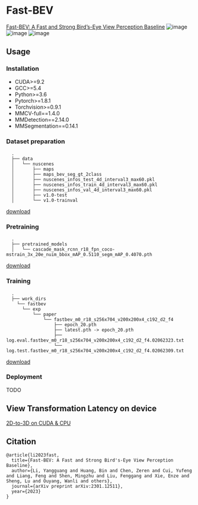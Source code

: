 # Fast-BEV

[Fast-BEV: A Fast and Strong Bird’s-Eye View Perception Baseline](https://arxiv.org/abs/2301.12511)
![image](https://github.com/Sense-GVT/Fast-BEV/blob/main/fast-bev++.png)
![image](https://github.com/Sense-GVT/Fast-BEV/blob/main/benchmark_setting.png)
![image](https://github.com/Sense-GVT/Fast-BEV/blob/main/benchmark.png)

## Usage

### Installation

* CUDA>=9.2
* GCC>=5.4
* Python>=3.6
* Pytorch>=1.8.1
* Torchvision>=0.9.1
* MMCV-full==1.4.0
* MMDetection==2.14.0
* MMSegmentation==0.14.1

### Dataset preparation

```
  .
  ├── data
  │   └── nuscenes
  │       ├── maps
  │       ├── maps_bev_seg_gt_2class
  │       ├── nuscenes_infos_test_4d_interval3_max60.pkl
  │       ├── nuscenes_infos_train_4d_interval3_max60.pkl
  │       ├── nuscenes_infos_val_4d_interval3_max60.pkl
  │       ├── v1.0-test
  │       └── v1.0-trainval
```

[download](https://drive.google.com/drive/folders/10KyLm0xW3QiLhAefxBbXR-Hw_7nel_tm?usp=share_link)

### Pretraining

```
  .
  ├── pretrained_models
  │   └── cascade_mask_rcnn_r18_fpn_coco-mstrain_3x_20e_nuim_bbox_mAP_0.5110_segm_mAP_0.4070.pth
```

[download](https://drive.google.com/file/d/1cXAX56lnCHwEUC0cTjP-gRK7zNrNz7Bc/view?usp=sharing)

### Training

```
  .
  ├── work_dirs
    └── fastbev
      └── exp
          └── paper
              └── fastbev_m0_r18_s256x704_v200x200x4_c192_d2_f4
                  ├── epoch_20.pth
                  ├── latest.pth -> epoch_20.pth
                  ├── log.eval.fastbev_m0_r18_s256x704_v200x200x4_c192_d2_f4.02062323.txt
                  └── log.test.fastbev_m0_r18_s256x704_v200x200x4_c192_d2_f4.02062309.txt
```

[download](https://drive.google.com/drive/folders/1Ja9mqOE0iGPysVxmLSrZyUoCEBYu5fMH?usp=share_link)

### Deployment
TODO

## View Transformation Latency on device
[2D-to-3D on CUDA & CPU](https://github.com/Sense-GVT/Fast-BEV/tree/dev/script/view_tranform_cuda)

## Citation
```
@article{li2023fast,
  title={Fast-BEV: A Fast and Strong Bird's-Eye View Perception Baseline},
  author={Li, Yangguang and Huang, Bin and Chen, Zeren and Cui, Yufeng and Liang, Feng and Shen, Mingzhu and Liu, Fenggang and Xie, Enze and Sheng, Lu and Ouyang, Wanli and others},
  journal={arXiv preprint arXiv:2301.12511},
  year={2023}
}
```
